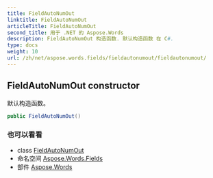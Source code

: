 ```yaml
---
title: FieldAutoNumOut
linktitle: FieldAutoNumOut
articleTitle: FieldAutoNumOut
second_title: 用于 .NET 的 Aspose.Words
description: FieldAutoNumOut 构造函数. 默认构造函数 在 C#.
type: docs
weight: 10
url: /zh/net/aspose.words.fields/fieldautonumout/fieldautonumout/
---
```

## FieldAutoNumOut constructor

默认构造函数。

```csharp
public FieldAutoNumOut()
```

### 也可以看看

* class [FieldAutoNumOut](../)
* 命名空间 [Aspose.Words.Fields](../../../aspose.words.fields/)
* 部件 [Aspose.Words](../../../)
